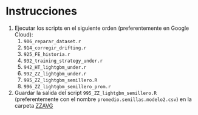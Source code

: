 # Instrucciones

1. Ejecutar los scripts en el siguiente orden (preferentemente en Google Cloud):
    1. `906_reparar_dataset.r`
    1. `914_corregir_drifting.r`
    1. `925_FE_historia.r`
    1. `932_training_strategy_under.r`
    1. `942_HT_lightgbm_under.r`
    1. `992_ZZ_lightgbm_under.r`
    1. `995_ZZ_lightgbm_semillero.R`
    1. `996_ZZ_lightgbm_semillero_prom.r`
1. Guardar la salida del script `995_ZZ_lightgbm_semillero.R` (preferentemente con el nombre `promedio.semillas.modelo2.csv`) en la carpeta [ZZAVG](../ZZAVG)
